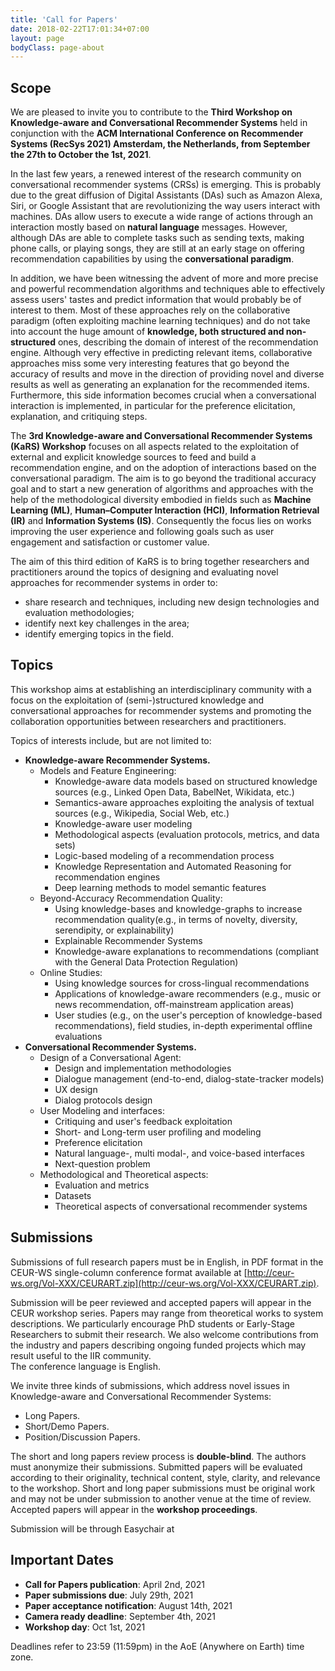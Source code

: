 ```yaml
---
title: 'Call for Papers'
date: 2018-02-22T17:01:34+07:00
layout: page
bodyClass: page-about
---
```



## Scope
We are pleased to invite you to contribute to the **Third Workshop on Knowledge-aware and Conversational Recommender Systems** held in conjunction with the **ACM International Conference on Recommender Systems (RecSys 2021) Amsterdam, the Netherlands, from September the 27th to October the 1st, 2021**.

In the last few years, a renewed interest of the research community on conversational recommender systems (CRSs) is emerging. This is probably due to the great diffusion of Digital Assistants (DAs) such as Amazon Alexa, Siri, or Google Assistant that are revolutionizing the way users interact with machines. DAs allow users to execute a wide range of actions through an interaction mostly based on **natural language** messages.
However, although DAs are able to complete tasks such as sending texts, making phone calls, or playing songs, they are still at an early stage on offering recommendation capabilities by using the **conversational paradigm**.

In addition, we have been witnessing the advent of more and more precise and powerful recommendation algorithms and techniques able to effectively assess users' tastes and predict information that would probably be of interest to them.
Most of these approaches rely on the collaborative paradigm (often exploiting machine learning techniques) and do not take into account the huge amount of **knowledge, both structured and non-structured** ones, describing the domain of interest of the recommendation engine.
Although very effective in predicting relevant items, collaborative approaches miss some very interesting features that go beyond the accuracy of results and move in the direction of providing novel and diverse results as well as generating an explanation for the recommended items. Furthermore, this side information becomes crucial when a conversational interaction is implemented, in particular for the preference elicitation, explanation, and critiquing steps.

The **3rd Knowledge-aware and Conversational Recommender Systems (KaRS) Workshop** focuses on all aspects related to the exploitation of external and explicit knowledge sources to feed and build a recommendation engine, and on the adoption of interactions based on the conversational paradigm. The aim is to go beyond the traditional accuracy goal and to start a new generation of algorithms and approaches with the help of the methodological diversity embodied in fields such as **Machine Learning (ML)**, **Human–Computer Interaction (HCI)**, **Information Retrieval (IR)** and **Information Systems (IS)**. Consequently the focus lies on works improving the user experience and following goals such as user engagement and satisfaction or customer value.

The aim of this third edition of KaRS is to bring together researchers and practitioners around the topics of designing and evaluating novel approaches for recommender systems in order to:
* share research and techniques, including new design technologies and evaluation methodologies;
* identify next key challenges in the area;
* identify emerging topics in the field.

## Topics

This workshop aims at establishing an interdisciplinary community with a focus on the exploitation of (semi-)structured knowledge and conversational approaches for recommender systems and promoting the collaboration opportunities between researchers and practitioners.

Topics of interests include, but are not limited to:

- **Knowledge-aware Recommender Systems.**
  - Models and Feature Engineering:
    - Knowledge-aware data models based on structured knowledge sources (e.g., Linked Open Data, BabelNet, Wikidata, etc.)
    - Semantics-aware approaches exploiting the analysis of textual sources (e.g., Wikipedia, Social Web, etc.)
    - Knowledge-aware user modeling
    - Methodological aspects (evaluation protocols, metrics, and data sets)
    - Logic-based modeling of a recommendation process
    - Knowledge Representation and Automated Reasoning for recommendation engines
    - Deep learning methods to model semantic features
  - Beyond-Accuracy Recommendation Quality:
    - Using knowledge-bases and knowledge-graphs to increase recommendation quality(e.g., in terms of novelty, diversity, serendipity, or explainability)
    - Explainable Recommender Systems
    - Knowledge-aware explanations to recommendations (compliant with the General Data Protection Regulation)
  - Online Studies:
    - Using knowledge sources for cross-lingual recommendations
    - Applications of knowledge-aware recommenders (e.g., music or news recommendation, off-mainstream application areas)
    - User studies (e.g., on the user's perception of knowledge-based recommendations), field studies, in-depth experimental offline evaluations
- **Conversational Recommender Systems.**
  - Design of a Conversational Agent:
    - Design and implementation methodologies
    - Dialogue management (end-to-end, dialog-state-tracker models)
    - UX design
    - Dialog protocols design
  - User Modeling and interfaces:
    - Critiquing and user's feedback exploitation
    - Short- and Long-term user profiling and modeling
    - Preference elicitation
    - Natural language-, multi modal-, and voice-based interfaces
    - Next-question problem
  - Methodological and Theoretical aspects:
    - Evaluation and metrics
    - Datasets
    - Theoretical aspects of conversational recommender systems


## Submissions
Submissions of full research papers must be in English, in PDF format in the CEUR-WS single-column conference format available at [http://ceur-ws.org/Vol-XXX/CEURART.zip](http://ceur-ws.org/Vol-XXX/CEURART.zip).

Submission will be peer reviewed and accepted papers will appear in the CEUR workshop series. Papers may range from theoretical works to system descriptions.
We particularly encourage PhD students or Early-Stage Researchers to submit their research. We also welcome contributions from the industry and papers describing ongoing funded projects which may result useful to the IIR community.   
The conference language is English.

We invite three kinds of submissions, which address novel issues in Knowledge-aware and Conversational Recommender Systems:
* Long Papers.
* Short/Demo Papers.
* Position/Discussion Papers.

The short and long papers review process is **double-blind**. The authors must anonymize their submissions. Submitted papers will be evaluated according to their originality, technical content, style, clarity, and relevance to the workshop. Short and long paper submissions must be original work and may not be under submission to another venue at the time of review.
Accepted papers will appear in the **workshop proceedings**.

Submission will be through Easychair at <!---[https://easychair.org/conferences/?conf=iir2021](https://easychair.org/conferences/?conf=iir2021).-->

## Important Dates
* **Call for Papers publication**: April 2nd, 2021
* **Paper submissions due**: July 29th, 2021
* **Paper acceptance notification**: August 14th, 2021
* **Camera ready deadline**: September 4th, 2021
* **Workshop day**: Oct 1st, 2021

Deadlines refer to 23:59 (11:59pm) in the AoE (Anywhere on Earth) time zone.
